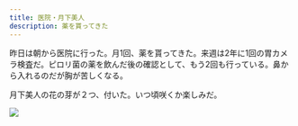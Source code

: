 ```yaml
---
title: 医院・月下美人
description: 薬を貰ってきた
---
```


昨日は朝から医院に行った。月1回、薬を貰ってきた。来週は2年に1回の胃カメラ検査だ。ピロリ菌の薬を飲んだ後の確認として、もう2回も行っている。鼻から入れるのだが胸が苦しくなる。

月下美人の花の芽が２つ、付いた。いつ頃咲くか楽しみだ。

![](/img/gekkabijin.jpg)
